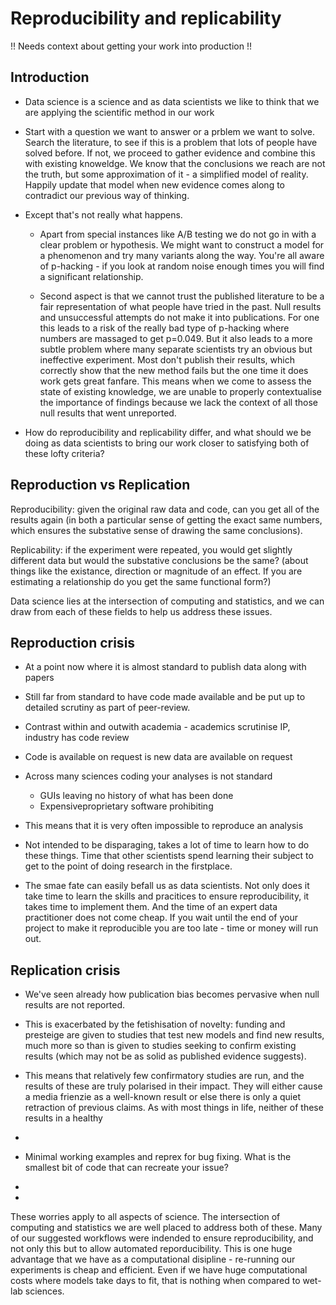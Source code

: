 # Reproducibility and replicability 

!! Needs context about getting your work into production !!

## Introduction 

- Data science is a science and as data scientists we like to think that we are applying the scientific method in our work

- Start with a question we want to answer or a prblem we want to solve. Search the literature, to see if this is a problem that lots of people have solved before. If not, we proceed to gather evidence and combine this with existing knoweldge. We know that the conclusions we reach are not the truth, but some approximation of it - a simplified model of reality. Happily update that model when new evidence comes along to contradict our previous way of thinking. 

- Except that's not really what happens. 

	- Apart from special instances like A/B testing we do not go in with a clear problem or hypothesis. We might want to construct a model for a phenomenon and try many variants along the way. You're all aware of p-hacking - if you look at random noise enough times you will find a significant relationship. 
	
	- Second aspect is that we cannot trust the published literature to be a fair representation of what people have tried in the past. Null results and unsuccessful attempts do not make it into publications. For one this leads to a risk of the really bad type of p-hacking where numbers are massaged to get p=0.049. But it also leads to a more subtle problem where many separate scientists try an obvious but ineffective experiment. Most don't publish their results, which correctly show that the new method fails but the one time it does work gets great fanfare. This means when we come to assess the state of existing knowledge, we are unable to properly contextualise the importance of findings because we lack the context of all those null results that went unreported.
	

- How do reproducibility and replicability differ, and what should we be doing as data scientists to bring our work closer to satisfying both of these lofty criteria? 


## Reproduction vs Replication

Reproducibility: given the original raw data and code, can you get all of the results again (in both a particular sense of getting the exact same numbers, which ensures the substative sense of drawing the same conclusions). 

Replicability: if the experiment were repeated, you would get slightly different data but would the substative conclusions be the same? (about things like the existance, direction or magnitude of an effect. If you are estimating a relationship do you get the same functional form?) 

Data science lies at the intersection of computing and statistics, and we can draw from each of these fields to help us address these issues. 

## Reproduction crisis 

- At a point now where it is almost standard to publish data along with papers 
- Still far from standard to have code made available and be put up to detailed scrutiny as part of peer-review. 
- Contrast within and outwith academia - academics scrutinise IP, industry has code review 
- Code is available on request is new data are available on request 
- Across many sciences coding your analyses is not standard	
	- GUIs leaving no history of what has been done
	- Expensiveproprietary software prohibiting 
- This means that it is very often impossible to reproduce an analysis
- Not intended to be disparaging, takes a lot of time to learn how to do these things. Time that other scientists spend learning their subject to get to the point of doing research in the firstplace. 

- The smae fate can easily befall us as data scientists. Not only does it take time to learn the skills and pracitices to ensure reproducibility, it takes time to implement them. And the time of an expert data practitioner does not come cheap. If you wait until the end of your project to make it reproducible you are too late - time or money will run out. 

## Replication crisis 

- We've seen already how publication bias becomes pervasive when null results are not reported.
- This is exacerbated by the fetishisation of novelty: funding and presteige are given to studies that test new models and find new results, much more so than is given to studies seeking to confirm existing results (which may not be as solid as published evidence suggests).   
- This means that relatively few confirmatory studies are run, and the results of these are truly polarised in their impact. They will either cause a media frienzie as a well-known result or else there is only a quiet retraction of previous claims. As with most things in life, neither of these results in a healthy 
- 



- Minimal working examples and reprex for bug fixing. What is the smallest bit of code that can recreate your issue?
- 
-




These worries apply to all aspects of science. The intersection of computing and statistics we are well placed to address both of these. Many of our suggested workflows were indended to ensure reproducibility, and not only this but to allow automated reporducibility. This is one huge advantage that we have as a computational disipline - re-running our experiments is cheap and efficient. Even if we have huge computational costs where models take days to fit, that is nothing when compared to wet-lab sciences. 









